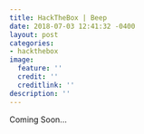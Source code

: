 ```yaml
---
title: HackTheBox | Beep
date: 2018-07-03 12:41:32 -0400
layout: post
categories:
- hackthebox
image:
  feature: ''
  credit: ''
  creditlink: ''
description: ''
---
```

Coming Soon...